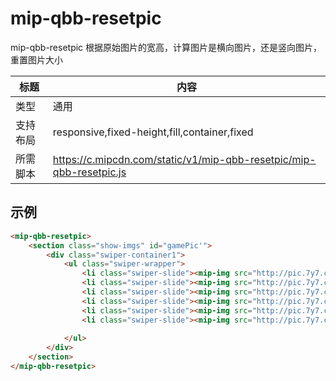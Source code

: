 # mip-qbb-resetpic

mip-qbb-resetpic 根据原始图片的宽高，计算图片是横向图片，还是竖向图片，重置图片大小

标题|内容
----|----
类型|通用
支持布局|responsive,fixed-height,fill,container,fixed
所需脚本|https://c.mipcdn.com/static/v1/mip-qbb-resetpic/mip-qbb-resetpic.js

## 示例
```html
<mip-qbb-resetpic>
	<section class="show-imgs" id="gamePic'">
        <div class="swiper-container1">
            <ul class="swiper-wrapper">
                <li class="swiper-slide"><mip-img src="http://pic.7y7.com/Uploads/Picture/2016-08-05/57a3ec39d1ff9.jpg" alt=""></mip-img></li>
                <li class="swiper-slide"><mip-img src="http://pic.7y7.com/Uploads/Picture/2016-08-05/57a3ec39d1ff9.jpg" alt=""></mip-img></li>
                <li class="swiper-slide"><mip-img src="http://pic.7y7.com/Uploads/Picture/2016-08-05/57a3ec39d1ff9.jpg" alt=""></mip-img></li>
                <li class="swiper-slide"><mip-img src="http://pic.7y7.com/Uploads/Picture/2016-08-05/57a3ec39d1ff9.jpg" alt=""></mip-img></li>
                <li class="swiper-slide"><mip-img src="http://pic.7y7.com/Uploads/Picture/2016-08-05/57a3ec39d1ff9.jpg" alt=""></mip-img></li>
                <li class="swiper-slide"><mip-img src="http://pic.7y7.com/Uploads/Picture/2016-08-05/57a3ec39d1ff9.jpg" alt=""></mip-img></li>
                
            </ul>
        </div>
    </section>
</mip-qbb-resetpic>
```